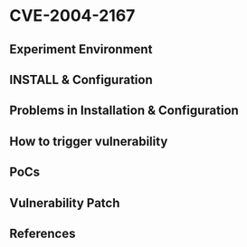 # CVE-2004-2167

## Experiment Environment

## INSTALL & Configuration

## Problems in Installation & Configuration

## How to trigger vulnerability

## PoCs

## Vulnerability Patch

## References
